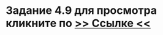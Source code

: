 # Задание 4.9 для просмотра кликните по [**>> Ссылке <<**](https://alexanderb-sf.github.io/module_4_task_4.9/)